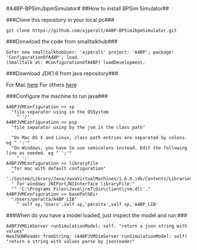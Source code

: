 #A4BP-BPSimJbpmSimulator#
##How to install BPSim Simulator##

###Clone this repository in your local pc###
```
git clone https://github.com/ajperalt/A4BP-BPSimJbpmSimulator.git
```
###Donwload the code from smalltalkhub###
```
Gofer new smalltalkhubUser: 'ajperalt' project: 'A4BP'; package: 'ConfigurationOfA4BP'; load. 
(Smalltalk at: #ConfigurationOfA4BP) loadDevelopment.
```
###Download JDK1.6 from java repository###

For Mac [here](https://support.apple.com/downloads/DL1572/en_US/JavaForOSX2014-001.dmg)
For others [here](http://www.oracle.com/technetwork/java/javaee/downloads/java-ee-sdk-6u3-jdk-6u29-downloads-523388.html)

###Configure the machine to run java###
```
A4BPJVMConfiguration >> sp
  "file separator using in the OSSystem
	^ '/'
A4BPJVMConfiguration >> psp
  "file separator using by the jvm in the class path"
  
  "On Mac OS X and Linux, class path entries are separated by colons. eg ^ ':'"
  "On Windows, you have to use semicolons instead. Edit the following line as needed. eg ^ ';'"
	^ ':'
A4BPJVMConfiguration >> libraryFile
  "for mac with default configuration"
  ^ './System/Library/Java/JavaVirtualMachines/1.6.0.jdk/Contents/Libraries/libclient.dylib'.
  " for windows JNIPortJNIInterface libraryFile:"
  "^ 'C:\Programs Files\Java\jre7\bin\client\jvm.dll'."
A4BPJVMConfiguration >> basePathDir
  "/Users/peralta/A4BP_LIB"
	^ self sp,'Users',self sp,'peralta',self sp,'A4BP_LIB'
```
###When do you have a model loaded, just inspect the model and run:###
```
A4BPJVMSimServer runSimulationModel: self. "return a json string with values"
NeoJSONReader fromString: (A4BPJVMSimServer runSimulationModel: self) "return a string with values parse by jsonreader"
```
